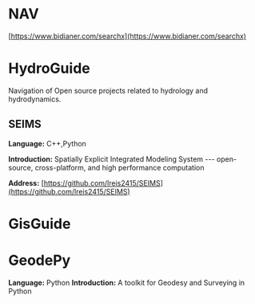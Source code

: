 # NAV
[https://www.bidianer.com/searchx](https://www.bidianer.com/searchx)
# HydroGuide

Navigation of Open source projects related to hydrology and hydrodynamics.

## SEIMS
**Language:**
  C++,Python
  
**Introduction:**
  Spatially Explicit Integrated Modeling System --- open-source, cross-platform, and high performance computation

**Address:**
[https://github.com/lreis2415/SEIMS](https://github.com/lreis2415/SEIMS)

# GisGuide
# GeodePy 
**Language:**
 Python
**Introduction:**
 A toolkit for Geodesy and Surveying in Python 
